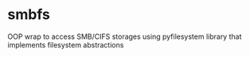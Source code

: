 smbfs
========

OOP wrap to access SMB/CIFS storages using pyfilesystem library that implements filesystem abstractions
